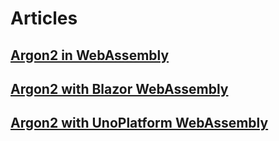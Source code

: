 ﻿# Articles
## [Argon2 in WebAssembly](index.md)
## [Argon2 with Blazor WebAssembly](blazor.md)
## [Argon2 with UnoPlatform WebAssembly](unoplatform.md)
